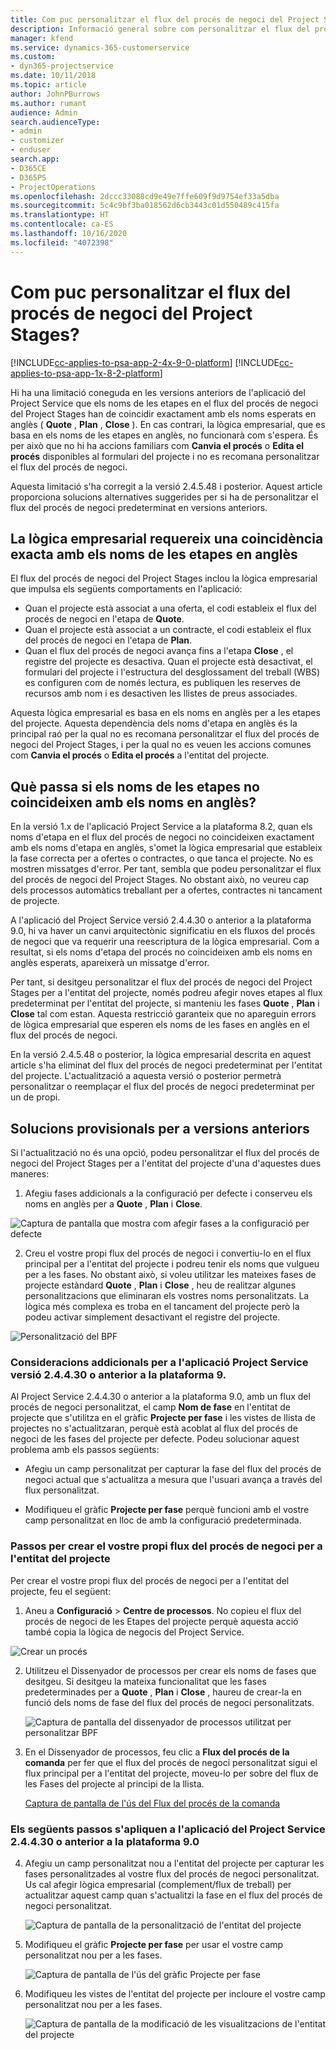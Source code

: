 ```yaml
---
title: Com puc personalitzar el flux del procés de negoci del Project Stages?
description: Informació general sobre com personalitzar el flux del procés de negoci de les fases del projecte.
manager: kfend
ms.service: dynamics-365-customerservice
ms.custom:
- dyn365-projectservice
ms.date: 10/11/2018
ms.topic: article
author: JohnPBurrows
ms.author: rumant
audience: Admin
search.audienceType:
- admin
- customizer
- enduser
search.app:
- D365CE
- D365PS
- ProjectOperations
ms.openlocfilehash: 2dccc33088cd9e49e7ffe609f9d9754ef33a5dba
ms.sourcegitcommit: 5c4c9bf3ba018562d6cb3443c01d550489c415fa
ms.translationtype: HT
ms.contentlocale: ca-ES
ms.lasthandoff: 10/16/2020
ms.locfileid: "4072398"
---
```

# <a name="how-do-i-customize-the-project-stages-business-process-flow"></a>Com puc personalitzar el flux del procés de negoci del Project Stages?
[!INCLUDE[cc-applies-to-psa-app-2-4x-9-0-platform](../includes/cc-applies-to-psa-app-2-4x-9-0-platform.md)]
[!INCLUDE[cc-applies-to-psa-app-1x-8-2-platform](../includes/cc-applies-to-psa-app-1x-8-2-platform.md)]

Hi ha una limitació coneguda en les versions anteriors de l'aplicació del Project Service que els noms de les etapes en el flux del procés de negoci del Project Stages han de coincidir exactament amb els noms esperats en anglès ( **Quote** , **Plan** , **Close** ). En cas contrari, la lògica empresarial, que es basa en els noms de les etapes en anglès, no funcionarà com s'espera. És per això que no hi ha accions familiars com **Canvia el procés** o **Edita el procés** disponibles al formulari del projecte i no es recomana personalitzar el flux del procés de negoci. 

Aquesta limitació s'ha corregit a la versió 2.4.5.48 i posterior. Aquest article proporciona solucions alternatives suggerides per si ha de personalitzar el flux del procés de negoci predeterminat en versions anteriors.  

## <a name="business-logic-requires-an-exact-match-with-english-stage-names"></a>La lògica empresarial requereix una coincidència exacta amb els noms de les etapes en anglès

El flux del procés de negoci del Project Stages inclou la lògica empresarial que impulsa els següents comportaments en l'aplicació:
- Quan el projecte està associat a una oferta, el codi estableix el flux del procés de negoci en l'etapa de **Quote**.
- Quan el projecte està associat a un contracte, el codi estableix el flux del procés de negoci en l'etapa de **Plan**.
- Quan el flux del procés de negoci avança fins a l'etapa **Close** , el registre del projecte es desactiva. Quan el projecte està desactivat, el formulari del projecte i l'estructura del desglossament del treball (WBS) es configuren com de només lectura, es publiquen les reserves de recursos amb nom i es desactiven les llistes de preus associades.

Aquesta lògica empresarial es basa en els noms en anglès per a les etapes del projecte. Aquesta dependència dels noms d'etapa en anglès és la principal raó per la qual no es recomana personalitzar el flux del procés de negoci del Project Stages, i per la qual no es veuen les accions comunes com **Canvia el procés** o **Edita el procés** a l'entitat del projecte.

## <a name="what-happens-if-the-stage-names-dont-match-the-english-names"></a>Què passa si els noms de les etapes no coincideixen amb els noms en anglès?

En la versió 1.x de l'aplicació Project Service a la plataforma 8.2, quan els noms d'etapa en el flux del procés de negoci no coincideixen exactament amb els noms d'etapa en anglès, s'omet la lògica empresarial que estableix la fase correcta per a ofertes o contractes, o que tanca el projecte. No es mostren missatges d'error. Per tant, sembla que podeu personalitzar el flux del procés de negoci del Project Stages. No obstant això, no veureu cap dels processos automàtics treballant per a ofertes, contractes ni tancament de projecte.

A l'aplicació del Project Service versió 2.4.4.30 o anterior a la plataforma 9.0, hi va haver un canvi arquitectònic significatiu en els fluxos del procés de negoci que va requerir una reescriptura de la lògica empresarial. Com a resultat, si els noms d'etapa del procés no coincideixen amb els noms en anglès esperats, apareixerà un missatge d'error. 

Per tant, si desitgeu personalitzar el flux del procés de negoci del Project Stages per a l'entitat del projecte, només podreu afegir noves etapes al flux predeterminat per l'entitat del projecte, si manteniu les fases **Quote** , **Plan** i **Close** tal com estan. Aquesta restricció garanteix que no apareguin errors de lògica empresarial que esperen els noms de les fases en anglès en el flux del procés de negoci.

En la versió 2.4.5.48 o posterior, la lògica empresarial descrita en aquest article s'ha eliminat del flux del procés de negoci predeterminat per l'entitat del projecte. L'actualització a aquesta versió o posterior permetrà personalitzar o reemplaçar el flux del procés de negoci predeterminat per un de propi. 

## <a name="workarounds-for-earlier-versions"></a>Solucions provisionals per a versions anteriors

Si l'actualització no és una opció, podeu personalitzar el flux del procés de negoci del Project Stages per a l'entitat del projecte d'una d'aquestes dues maneres:

1. Afegiu fases addicionals a la configuració per defecte i conserveu els noms en anglès per a **Quote** , **Plan** i **Close**.


![Captura de pantalla que mostra com afegir fases a la configuració per defecte](media/FAQ-Customize-BPF-1.png)
 
2. Creu el vostre propi flux del procés de negoci i convertiu-lo en el flux principal per a l'entitat del projecte i podreu tenir els noms que vulgueu per a les fases. No obstant això, si voleu utilitzar les mateixes fases de projecte estàndard **Quote** , **Plan** i **Close** , heu de realitzar algunes personalitzacions que eliminaran els vostres noms personalitzats. La lògica més complexa es troba en el tancament del projecte però la podeu activar simplement desactivant el registre del projecte.

![Personalització del BPF](media/FAQ-Customize-BPF-2.png)

### <a name="additional-considerations-for-project-service-app-version-24430-or-earlier-on-platform-90"></a>Consideracions addicionals per a l'aplicació Project Service versió 2.4.4.30 o anterior a la plataforma 9.

Al Project Service 2.4.4.30 o anterior a la plataforma 9.0, amb un flux del procés de negoci personalitzat, el camp **Nom de fase** en l'entitat de projecte que s'utilitza en el gràfic **Projecte per fase** i les vistes de llista de projectes no s'actualitzaran, perquè està acoblat al flux del procés de negoci de les fases del projecte per defecte. Podeu solucionar aquest problema amb els passos següents:

- Afegiu un camp personalitzat per capturar la fase del flux del procés de negoci actual que s'actualitza a mesura que l'usuari avança a través del flux personalitzat.

- Modifiqueu el gràfic **Projecte per fase** perquè funcioni amb el vostre camp personalitzat en lloc de amb la configuració predeterminada.

### <a name="steps-to-create-your-own-business-process-flow-for-the-project-entity"></a>Passos per crear el vostre propi flux del procés de negoci per a l'entitat del projecte

Per crear el vostre propi flux del procés de negoci per a l'entitat del projecte, feu el següent:

1. Aneu a **Configuració** > **Centre de processos**. No copieu el flux del procés de negoci de les Etapes del projecte perquè aquesta acció també copia la lògica de negocis del Project Service.

  ![Crear un procés](media/FAQ-Customize-BPF-3.png)

2. Utilitzeu el Dissenyador de processos per crear els noms de fases que desitgeu. Si desitgeu la mateixa funcionalitat que les fases predeterminades per a **Quote** , **Plan** i **Close** , haureu de crear-la en funció dels noms de fase del flux del procés de negoci personalitzats.

   ![Captura de pantalla del dissenyador de processos utilitzat per personalitzar BPF](media/FAQ-Customize-BPF-4.png) 

3. En el Dissenyador de processos, feu clic a **Flux del procés de la comanda** per fer que el flux del procés de negoci personalitzat sigui el flux principal per a l'entitat del projecte, moveu-lo per sobre del flux de les Fases del projecte al principi de la llista.


   [Captura de pantalla de l'ús del Flux del procés de la comanda](media/FAQ-Customize-BPF-5-720.png)

### <a name="the-following-steps-apply-to-project-service-app-24430-or-earlier-on-the-90-platform"></a>Els següents passos s'apliquen a l'aplicació del Project Service 2.4.4.30 o anterior a la plataforma 9.0

4. Afegiu un camp personalitzat nou a l'entitat del projecte per capturar les fases personalitzades al vostre flux del procés de negoci personalitzat. Us cal afegir lògica empresarial (complement/flux de treball) per actualitzar aquest camp quan s'actualitzi la fase en el flux del procés de negoci personalitzat.

   ![Captura de pantalla de la personalització de l'entitat del projecte](media/FAQ-Customize-BPF-6-720.png)

5. Modifiqueu el gràfic **Projecte per fase** per usar el vostre camp personalitzat nou per a les fases.

   ![Captura de pantalla de l'ús del gràfic Projecte per fase](media/FAQ-Customize-BPF-7-720.png)

6. Modifiqueu les vistes de l'entitat del projecte per incloure el vostre camp personalitzat nou per a les fases.

   ![Captura de pantalla de la modificació de les visualitzacions de l'entitat del projecte](media/FAQ-Customize-BPF-8-720.png)

